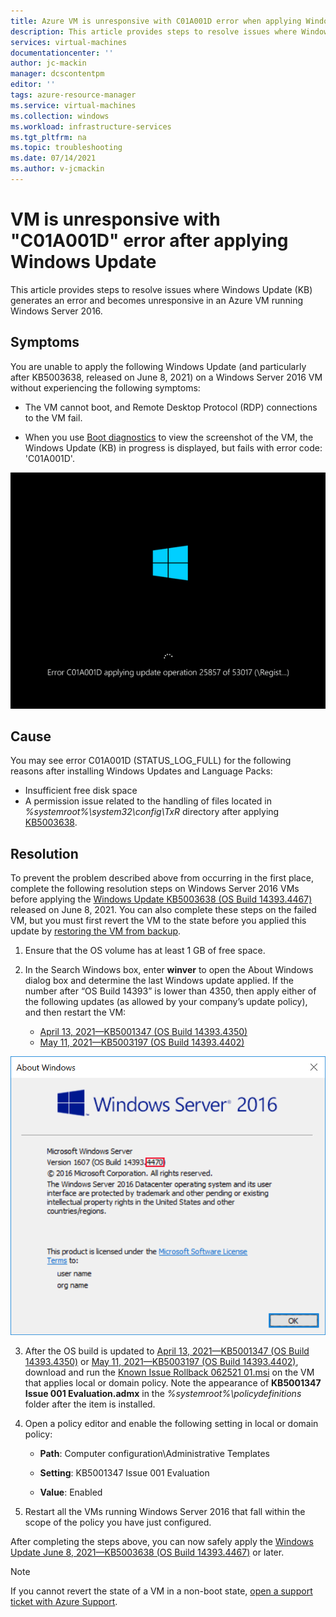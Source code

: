 ```yaml
---
title: Azure VM is unresponsive with C01A001D error when applying Windows Update
description: This article provides steps to resolve issues where Windows update generates an error and becomes unresponsive in an Azure VM.
services: virtual-machines
documentationcenter: ''
author: jc-mackin
manager: dcscontentpm
editor: ''
tags: azure-resource-manager
ms.service: virtual-machines
ms.collection: windows
ms.workload: infrastructure-services
ms.tgt_pltfrm: na
ms.topic: troubleshooting
ms.date: 07/14/2021
ms.author: v-jcmackin
---
```


# VM is unresponsive with "C01A001D" error after applying Windows Update

This article provides steps to resolve issues where Windows Update (KB) generates an error and becomes unresponsive in an Azure VM running Windows Server 2016.

## Symptoms

You are unable to apply the following Windows Update (and particularly after KB5003638, released on June 8, 2021) on a Windows Server 2016 VM without experiencing the following symptoms:

- The VM cannot boot, and Remote Desktop Protocol (RDP) connections to the VM fail.

- When you use [Boot diagnostics](./boot-diagnostics.md) to view the screenshot of the VM, the Windows Update (KB) in progress is displayed, but fails with error code: 'C01A001D'.

![unresponsive Windows Update](./media/unresponsive-vm-apply-windows-update/unresponsive-windows-update.png)

## Cause

You may see error C01A001D (STATUS_LOG_FULL) for the following reasons after installing Windows Updates and Language Packs:

- Insufficient free disk space
- A permission issue related to the handling of files located in *%systemroot%\system32\config\TxR* directory after applying [KB5003638](https://support.microsoft.com/topic/june-8-2021-kb5003638-os-build-14393-4467-d9dfce91-b425-483a-8280-f54d7005b231).

## Resolution

To prevent the problem described above from occurring in the first place, complete the following resolution steps on Windows Server 2016 VMs before applying the [Windows Update KB5003638 (OS Build 14393.4467)](https://support.microsoft.com/en-us/topic/june-8-2021-kb5003638-os-build-14393-4467-d9dfce91-b425-483a-8280-f54d7005b231) released on June 8, 2021. You can also complete these steps on the failed VM, but you must first revert the VM to the state before you applied this update by [restoring the VM from backup](/azure/virtual-machines/windows/expand-os-disk).

1. Ensure that the OS volume has at least 1 GB of free space.
2. In the Search Windows box, enter **winver** to open the About Windows dialog box and determine the last Windows update applied. If the number after “OS Build 14393” is lower than 4350, then apply either of the following updates (as allowed by your company’s update policy), and then restart the VM:

    - [April 13, 2021—KB5001347 (OS Build 14393.4350)](https://support.microsoft.com/topic/april-13-2021-kb5001347-os-build-14393-4350-ee0e6301-3428-4a14-8e67-d69c5b31c66a)
    - [May 11, 2021—KB5003197 (OS Build 14393.4402)](https://support.microsoft.com/topic/may-11-2021-kb5003197-os-build-14393-4402-672e4557-b496-4ec7-bf26-3268aaf16697)

![About Windows dialog box with OS build highlighted](./media/unresponsive-vm-apply-windows-update/about-windows.png)

3. After the OS build is updated to [April 13, 2021—KB5001347 (OS Build 14393.4350)](https://support.microsoft.com/topic/april-13-2021-kb5001347-os-build-14393-4350-ee0e6301-3428-4a14-8e67-d69c5b31c66a) or [May 11, 2021—KB5003197 (OS Build 14393.4402)](https://support.microsoft.com/topic/may-11-2021-kb5003197-os-build-14393-4402-672e4557-b496-4ec7-bf26-3268aaf16697), download and run the [Known Issue Rollback 062521 01.msi](https://support.microsoft.com/topic/may-11-2021-kb5003197-os-build-14393-4402-672e4557-b496-4ec7-bf26-3268aaf16697) on the VM that applies local or domain policy. Note the appearance of **KB5001347 Issue 001 Evaluation.admx** in the *%systemroot%\policydefinitions* folder after the item is installed.
4. Open a policy editor and enable the following setting in local or domain policy:

    - **Path**: Computer configuration\Administrative Templates

    - **Setting**: KB5001347 Issue 001 Evaluation

    - **Value**: Enabled
5. Restart all the VMs running Windows Server 2016 that fall within the scope of the policy you have just configured.

After completing the steps above, you can now safely apply the [Windows Update June 8, 2021—KB5003638 (OS Build 14393.4467)](https://support.microsoft.com/en-us/topic/june-8-2021-kb5003638-os-build-14393-4467-d9dfce91-b425-483a-8280-f54d7005b231) or later.

> [!NOTE]
> If you cannot revert the state of a VM in a non-boot state, [open a support ticket with Azure Support](https://ms.portal.azure.com/#blade/Microsoft_Azure_Support/HelpAndSupportBlade/overview).